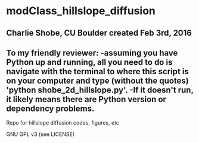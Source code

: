 # modClass_hillslope_diffusion
Charlie Shobe, CU Boulder
 created Feb 3rd, 2016
--------------------------------
To my friendly reviewer:
-assuming you have Python up and running,
all you need to do is navigate with the terminal
to where this script is on your computer
and type (without the quotes) 'python shobe_2d_hillslope.py'.
-If it doesn't run, it likely means there are Python
version or dependency problems.
--------------------------------
Repo for hillslope diffusion codes, figures, etc

GNU GPL v3 (see LICENSE)

